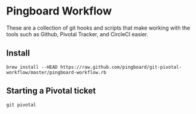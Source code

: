 Pingboard Workflow
====================

These are a collection of git hooks and scripts that make working with the tools such as Github, Pivotal Tracker, and CircleCI easier.

## Install

`brew install --HEAD https://raw.github.com/pingboard/git-pivotal-workflow/master/pingboard-workflow.rb`

## Starting a Pivotal ticket

`git pivotal`
